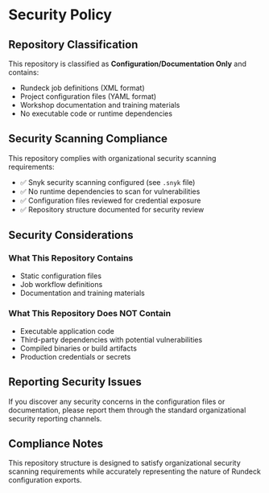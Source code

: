 # Security Policy

## Repository Classification

This repository is classified as **Configuration/Documentation Only** and contains:

- Rundeck job definitions (XML format)
- Project configuration files (YAML format)  
- Workshop documentation and training materials
- No executable code or runtime dependencies

## Security Scanning Compliance

This repository complies with organizational security scanning requirements:

- ✅ Snyk security scanning configured (see `.snyk` file)
- ✅ No runtime dependencies to scan for vulnerabilities
- ✅ Configuration files reviewed for credential exposure
- ✅ Repository structure documented for security review

## Security Considerations

### What This Repository Contains
- Static configuration files
- Job workflow definitions
- Documentation and training materials

### What This Repository Does NOT Contain
- Executable application code
- Third-party dependencies with potential vulnerabilities
- Compiled binaries or build artifacts
- Production credentials or secrets

## Reporting Security Issues

If you discover any security concerns in the configuration files or documentation, please report them through the standard organizational security reporting channels.

## Compliance Notes

This repository structure is designed to satisfy organizational security scanning requirements while accurately representing the nature of Rundeck configuration exports.